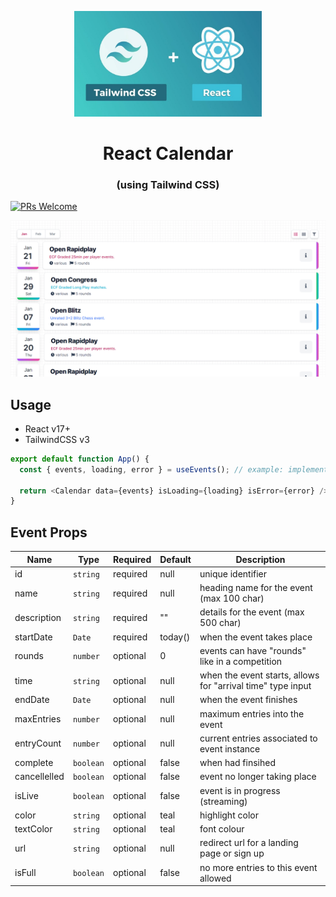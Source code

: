 <p align="center">
  <img src="assets/tailwind-react.jpeg" width="300" />
  <h1 align="center">React Calendar</h1>
  <h3 align="center">(using Tailwind CSS)</h3>
</p>

[![PRs Welcome](https://img.shields.io/badge/PRs-welcome-brightgreen.svg?style=flat)](https://github.com/matt-d-webb/react-calendar)

<p align="center">
  <img src="assets/list-view-example.png" width="600" />
</p>

## Usage

- React v17+
- TailwindCSS v3

```ts
export default function App() {
  const { events, loading, error } = useEvents(); // example: implement your own hook!

  return <Calendar data={events} isLoading={loading} isError={error} />;
}
```

## Event Props

| Name         | Type      | Required | Default | Description                                                 |
| ------------ | --------- | -------- | ------- | ----------------------------------------------------------- |
| id           | `string`  | required | null    | unique identifier                                           |
| name         | `string`  | required | null    | heading name for the event (max 100 char)                   |
| description  | `string`  | required | ""      | details for the event (max 500 char)                        |
| startDate    | `Date`    | required | today() | when the event takes place                                  |
| rounds       | `number`  | optional | 0       | events can have "rounds" like in a competition              |
| time         | `string`  | optional | null    | when the event starts, allows for "arrival time" type input |
| endDate      | `Date`    | optional | null    | when the event finishes                                     |
| maxEntries   | `number`  | optional | null    | maximum entries into the event                              |
| entryCount   | `number`  | optional | null    | current entries associated to event instance                |
| complete     | `boolean` | optional | false   | when had finsihed                                           |
| cancellelled | `boolean` | optional | false   | event no longer taking place                                |
| isLive       | `boolean` | optional | false   | event is in progress (streaming)                            |
| color        | `string`  | optional | teal    | highlight color                                             |
| textColor    | `string`  | optional | teal    | font colour                                                 |
| url          | `string`  | optional | null    | redirect url for a landing page or sign up                  |
| isFull       | `boolean` | optional | false   | no more entries to this event allowed                       |
